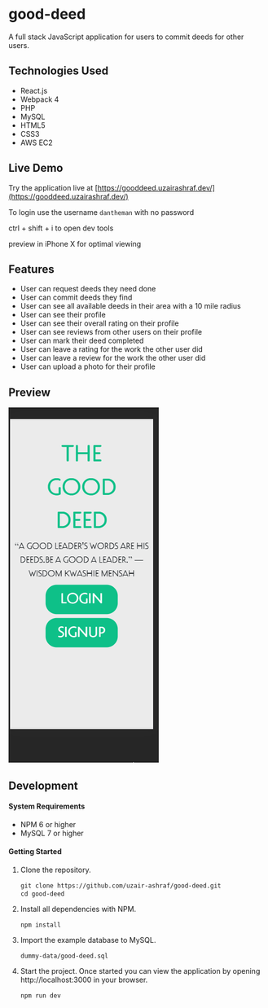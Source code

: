 # good-deed

A full stack JavaScript application for users to commit deeds for other users.

## Technologies Used

- React.js
- Webpack 4
- PHP
- MySQL
- HTML5
- CSS3
- AWS EC2

## Live Demo

Try the application live at [https://gooddeed.uzairashraf.dev/](https://gooddeed.uzairashraf.dev/)

To login use the username ```dantheman``` with no password

ctrl + shift + i to open dev tools

preview in iPhone X for optimal viewing

## Features

- User can request deeds they need done
- User can commit deeds they find
- User can see all available deeds in their area with a 10 mile radius
- User can see their profile
- User can see their overall rating on their profile
- User can see reviews from other users on their profile
- User can mark their deed completed
- User can leave a rating for the work the other user did
- User can leave a review for the work the other user did
- User can upload a photo for their profile


## Preview

![Good Deed](preview.gif)


## Development

#### System Requirements

- NPM 6 or higher
- MySQL 7 or higher

#### Getting Started

1. Clone the repository.

    ```shell
    git clone https://github.com/uzair-ashraf/good-deed.git
    cd good-deed
    ```

1. Install all dependencies with NPM.

    ```shell
    npm install
    ```

1. Import the example database to MySQL.

    ```shell
    dummy-data/good-deed.sql
    ```

1. Start the project. Once started you can view the application by opening http://localhost:3000 in your browser.

    ```shell
    npm run dev
    ```
